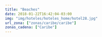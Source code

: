 ```yaml
---
title: "Beaches"
date: 2018-01-22T16:42:04-03:00
img: "img/hoteles/hoteles_home/hotel28.jpg"
url_zona: ["zonas/caribe/caribe"]
zonas_cadena: ["Caribe"]
---
```

